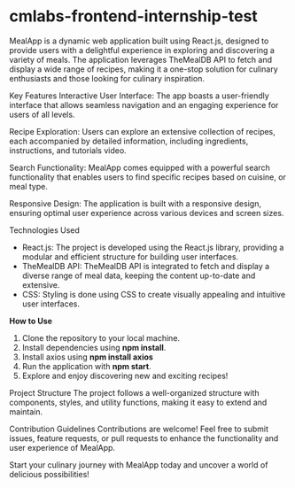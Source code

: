 # cmlabs-frontend-internship-test
 
MealApp is a dynamic web application built using React.js, designed to provide users with a delightful experience in exploring and discovering a variety of meals. The application leverages TheMealDB API to fetch and display a wide range of recipes, making it a one-stop solution for culinary enthusiasts and those looking for culinary inspiration.

Key Features
Interactive User Interface: The app boasts a user-friendly interface that allows seamless navigation and an engaging experience for users of all levels.

Recipe Exploration: Users can explore an extensive collection of recipes, each accompanied by detailed information, including ingredients, instructions, and tutorials video.

Search Functionality: MealApp comes equipped with a powerful search functionality that enables users to find specific recipes based on cuisine, or meal type.

Responsive Design: The application is built with a responsive design, ensuring optimal user experience across various devices and screen sizes.

Technologies Used
- React.js: The project is developed using the React.js library, providing a modular and efficient structure for building user interfaces.
- TheMealDB API: TheMealDB API is integrated to fetch and display a diverse range of meal data, keeping the content up-to-date and extensive.
- CSS: Styling is done using CSS to create visually appealing and intuitive user interfaces.

**How to Use**
1. Clone the repository to your local machine.
2. Install dependencies using **npm install**.
3. Install axios using **npm install axios**
4. Run the application with **npm start**.
5. Explore and enjoy discovering new and exciting recipes!

Project Structure
The project follows a well-organized structure with components, styles, and utility functions, making it easy to extend and maintain.

Contribution Guidelines
Contributions are welcome! Feel free to submit issues, feature requests, or pull requests to enhance the functionality and user experience of MealApp.

Start your culinary journey with MealApp today and uncover a world of delicious possibilities!
